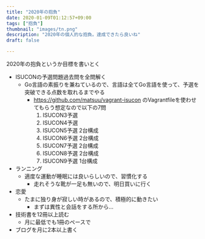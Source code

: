 ```yaml
---
title: "2020年の抱負"
date: 2020-01-09T01:12:57+09:00
tags: ["抱負"]
thumbnail: "images/tn.png"
description: "2020年の個人的な抱負。達成できたら良いね"
draft: false

---
```


2020年の抱負というか目標を書いとく

- ISUCONの予選問題過去問を全問解く
    - Go言語の素振りを兼ねているので、言語は全てGo言語を使って、予選を突破できる点数を取れるまでやる
        - https://github.com/matsuu/vagrant-isucon のVagrantfileを使わせてもらう想定なので以下の7問
            1. ISUCON3予選
            2. ISUCON4予選
            3. ISUCON5予選 2台構成
            4. ISUCON6予選 2台構成
            5. ISUCON7予選 2台構成
            6. ISUCON8予選 2台構成
            7. ISUCON9予選 1台構成
- ランニング
    - 適度な運動が睡眠には良いらしいので、習慣化する
        - 走れそうな靴が一足も無いので、明日買いに行く
- 恋愛
    - たまに独り身が寂しい時があるので、積極的に動きたい
        - まずは異性と会話をする所から...
- 技術書を12冊以上読む
    - 月に最低でも1冊のペースで
- ブログを月に2本以上書く

